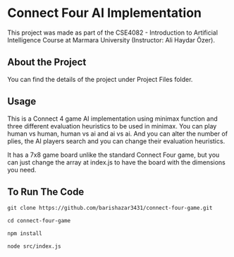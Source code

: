 # Connect Four AI Implementation

This project was made as part of the CSE4082 - Introduction to Artificial Intelligence Course at Marmara University (Instructor: Ali Haydar Özer). 

## About the Project
You can find the details of the project under Project Files folder.

## Usage
This is a Connect 4 game AI implementation using minimax function and three different evaluation heuristics to be used in minimax. You can play human vs human, human vs ai and ai vs ai. And you can alter the number of plies, the AI players search and you can change their evaluation heuristics.

It has a 7x8 game board unlike the standard Connect Four game, but you can just change the array at index.js to have the board with the dimensions you need.

## To Run The Code
```txt
git clone https://github.com/barishazar3431/connect-four-game.git

cd connect-four-game

npm install

node src/index.js
```


